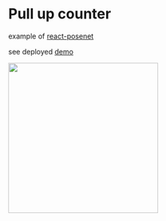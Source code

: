 # Pull up counter

example of [react-posenet](https://github.com/yoyota/react-posenet)

see deployed [demo](https://pullup.yoyota.dev/)

<img src="https://i.imgur.com/xTP8Otx.gif" width=300 height=300 />   